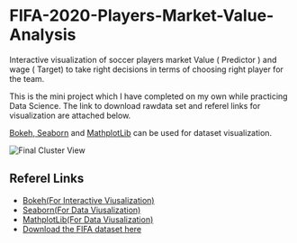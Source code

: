 # FIFA-2020-Players-Market-Value-Analysis
Interactive visualization of soccer players market Value ( Predictor ) and wage ( Target) to take right decisions in terms of choosing right player for the team.

This is the mini project which I have completed on my own while practicing Data Science. The link to download rawdata set and referel links for visualization are attached below. 

<a href = "https://docs.bokeh.org/en/latest/docs/user_guide/tools.html"> Bokeh</a>,<span><a href = "https://seaborn.pydata.org/#"> Seaborn</a></span> and <span><a href = "https://matplotlib.org/gallery/index.html">MathplotLib</a></span> can be used for dataset visualization. 

<img src ="C:\Users\sreej\OneDrive\Pictures\Capture.png" alt = "Final Cluster View" >


<h2>Referel Links</h2>

<ul>
<li><a href = "https://docs.bokeh.org/en/latest/docs/user_guide/tools.html"> Bokeh(For Interactive Viusalization)</a></li>
<li><a href = "https://seaborn.pydata.org/#"> Seaborn(For Data Viusalization)</a></li>
<li><a href = "https://matplotlib.org/gallery/index.html"> MathplotLib(For Data Viusalization)</a></li>
<li><a href = "https://www.kaggle.com/karangadiya/fifa19"> Download the FIFA dataset here</a></li>
</ul>
